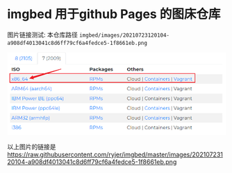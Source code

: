 # imgbed 用于github Pages 的图床仓库

图片链接测试: 
本仓库路径 `imgbed/images/20210723120104-a908df4013041c8d6ff79cf6a4fedce5-1f8661eb.png`

![测试图](/images/20210723120104-a908df4013041c8d6ff79cf6a4fedce5-1f8661eb.png)

以上图片的链接是 https://raw.githubusercontent.com/ryjer/imgbed/master/images/20210723120104-a908df4013041c8d6ff79cf6a4fedce5-1f8661eb.png
